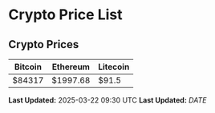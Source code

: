 # Crypto Price List

## Crypto Prices
| Bitcoin | Ethereum | Litecoin |
| ------- | -------- | -------- |
| $84317 | $1997.68 | $91.5 |
**Last Updated:** 2025-03-22 09:30 UTC
**Last Updated:** $DATE$
